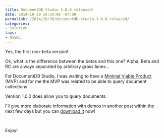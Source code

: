 ```yaml
---
title: DocumentDB Studio 1.0.0 released!
date: 2014-10-30 19:34:08 -07:00
permalink: /2014/10/30/documentdb-studio-1-0-0-released/
categories:
- Solution
tags:
- NoSQL
---
```

<p>Yes, the first non-beta version!
</p><p>Ok, what is the difference between the betas and this one?  Alpha, Beta and RC are always separated by arbitrary grass lanes…
</p><p>For DocumentDB Studio, I was waiting to have a <a href="http://en.wikipedia.org/wiki/Minimum_viable_product">Minimal Viable Product</a> (MVP) and for me the MVP was related to be able to query document collections.
</p><p>Version 1.0.0 does allow you to query documents.
</p><p>I'll give more elaborate information with demos in another post within the next few days but you can <a href="https://studiodocumentdb.codeplex.com/">download it</a> now!
</p><p>
 </p><p>Enjoy!</p>
